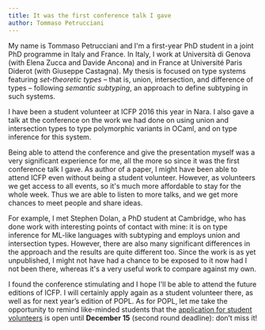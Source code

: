 ```yaml
---
title: It was the first conference talk I gave
author: Tommaso Petrucciani
---
```


My name is Tommaso Petrucciani and I'm a first-year PhD student in a joint PhD
programme in Italy and France. In Italy, I work at Università di Genova (with
Elena Zucca and Davide Ancona) and in France at Université Paris Diderot (with
Giuseppe Castagna). My thesis is focused on type systems featuring
*set-theoretic types* – that is, union, intersection, and difference of types –
following *semantic subtyping*, an approach to define subtyping in such systems.

I have been a student volunteer at ICFP 2016 this year in Nara. I also gave a
talk at the conference on the work we had done on using union and intersection
types to type polymorphic variants in OCaml, and on type inference for this
system.

Being able to attend the conference and give the presentation myself was a very
significant experience for me, all the more so since it was the first conference
talk I gave. As author of a paper, I might have been able to attend ICFP even
without being a student volunteer. However, as volunteers we get access to all
events, so it's much more affordable to stay for the whole week. Thus we are
able to listen to more talks, and we get more chances to meet people and share
ideas.

For example, I met Stephen Dolan, a PhD student at Cambridge, who has done work
with interesting points of contact with mine: it is on type inference for
ML-like languages with subtyping and employs union and intersection types.
However, there are also many significant differences in the approach and the
results are quite different too. Since the work is as yet unpublished, I might
not have had a chance to be exposed to it now had I not been there, whereas it's
a very useful work to compare against my own.

I found the conference stimulating and I hope I'll be able to attend
the future editions of ICFP. I will certainly apply again as a student
volunteer there, as well as for next year’s edition of POPL. As for
POPL, let me take the opportunity to remind like-minded students that
the [application for student
volunteers](http://popl17.sigplan.org/attending/student-support) is
open until **December 15** (second round deadline): don’t miss it!